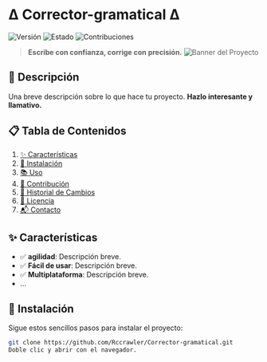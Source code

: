 # Δ Corrector-gramatical Δ

<!--![Licencia](https://img.shields.io/badge/Licencia-MIT-blue.svg)-->
![Versión](https://img.shields.io/badge/Versión-1.0-brightgreen.svg)
![Estado](https://img.shields.io/badge/Estado-Activo-success.svg)
![Contribuciones](https://img.shields.io/badge/Contribuciones-Bienvenidas-brightgreen.svg)

> **Escribe con confianza, corrige con precisión.**
![Banner del Proyecto](https://via.placeholder.com/1200x400.png?text=Banner+del+Proyecto)

## 🚀 Descripción
Una breve descripción sobre lo que hace tu proyecto. **Hazlo interesante y llamativo.**

## 📋 Tabla de Contenidos
1. [✨ Características](#-características)
2. [🔧 Instalación](#-instalación)
3. [📚 Uso](#-uso)
4. [🤝 Contribución](#-contribución)
5. [📜 Historial de Cambios](#-historial-de-cambios)
6. [📄 Licencia](#-licencia)
7. [📬 Contacto](#-contacto)

## ✨ Características
- ✅ **agilidad**: Descripción breve.
- ✅ **Fácil de usar**: Descripción breve.
- ✅ **Multiplataforma**: Descripción breve.
- ...

## 🔧 Instalación
Sigue estos sencillos pasos para instalar el proyecto:

```bash
git clone https://github.com/Rccrawler/Corrector-gramatical.git
Doble clic y abrir con el navegador.
